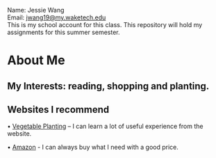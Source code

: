 Name: Jessie Wang  
Email: jwang19@my.waketech.edu  
This is my school account for this class.
This repository will hold my assignments for this summer semester.  
# About Me
## My Interests: reading, shopping and planting.
## Websites I recommend
•	[Vegetable Planting](https://aptv.org/garden-party/tomato-planting/) – I can learn a lot of useful experience from the website.

•	[Amazon](https://www.amazon.com) - I can always buy what I need with a good price.

